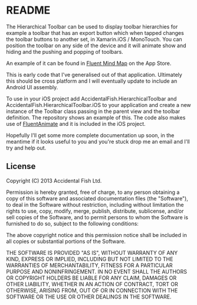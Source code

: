 # README

The Hierarchical Toolbar can be used to display toolbar hierarchies for example a toolbar that has an export button which when tapped changes the toolbar buttons to another set, in Xamarin.iOS / MonoTouch. You can position the toolbar on any side of the device and it will animate show and hiding and the pushing and popping of toolbars.

An example of it can be found in [Fluent Mind Map](https://itunes.apple.com/us/app/fluent-mind-map/id645539191?ls=1&mt=8) on the App Store.

This is early code that I've generalised out of that application. Ultimately this should be cross platform and I will eventually update to include an Android UI assembly.

To use in your iOS project add AccidentalFish.HierarchicalToolbar and AccidentalFish.HierarchicalToolbar.iOS to your application and create a new instance of the Toolbar class passing in the parent view and the toolbar definition. The repository shows an example of this. The code also makes use of [FluentAnimate](https://github.com/JamesRandall/FluentAnimate) and it is included in the iOS project.

Hopefully I'll get some more complete documentation up soon, in the meantime if it looks useful to you and you're stuck drop me an email and I'll try and help out.


## License

Copyright (C) 2013 Accidental Fish Ltd.

Permission is hereby granted, free of charge, to any person obtaining a copy of this software and associated documentation files (the "Software"), to deal in the Software without restriction, including without limitation the rights to use, copy, modify, merge, publish, distribute, sublicense, and/or sell copies of the Software, and to permit persons to whom the Software is furnished to do so, subject to the following conditions:

The above copyright notice and this permission notice shall be included in all copies or substantial portions of the Software.

THE SOFTWARE IS PROVIDED "AS IS", WITHOUT WARRANTY OF ANY KIND, EXPRESS OR IMPLIED, INCLUDING BUT NOT LIMITED TO THE WARRANTIES OF MERCHANTABILITY, FITNESS FOR A PARTICULAR PURPOSE AND NONINFRINGEMENT. IN NO EVENT SHALL THE AUTHORS OR COPYRIGHT HOLDERS BE LIABLE FOR ANY CLAIM, DAMAGES OR OTHER LIABILITY, WHETHER IN AN ACTION OF CONTRACT, TORT OR OTHERWISE, ARISING FROM, OUT OF OR IN CONNECTION WITH THE SOFTWARE OR THE USE OR OTHER DEALINGS IN THE SOFTWARE.
